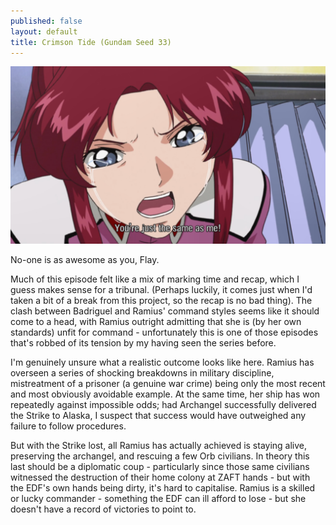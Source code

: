 ```yaml
---
published: false
layout: default
title: Crimson Tide (Gundam Seed 33)
---
```

![](/same.jpg)

No-one is as awesome as you, Flay.

Much of this episode felt like a mix of marking time and recap, which I guess makes sense for a tribunal. (Perhaps luckily, it comes just when I'd taken a bit of a break from this project, so the recap is no bad thing). The clash between Badriguel and Ramius' command styles seems like it should come to a head, with Ramius outright admitting that she is (by her own standards) unfit for command - unfortunately this is one of those episodes that's robbed of its tension by my having seen the series before.

I'm genuinely unsure what a realistic outcome looks like here. Ramius has overseen a series of shocking breakdowns in military discipline, mistreatment of a prisoner (a genuine war crime) being only the most recent and most obviously avoidable example. At the same time, her ship has won repeatedly against impossible odds; had Archangel successfully delivered the Strike to Alaska, I suspect that success would have outweighed any failure to follow procedures.

But with the Strike lost, all Ramius has actually achieved is staying alive, preserving the archangel, and rescuing a few Orb civilians. In theory this last should be a diplomatic coup - particularly since those same civilians witnessed the destruction of their home colony at ZAFT hands - but with the EDF's own hands being dirty, it's hard to capitalise. Ramius is a skilled or lucky commander - something the EDF can ill afford to lose - but she doesn't have a record of victories to point to.